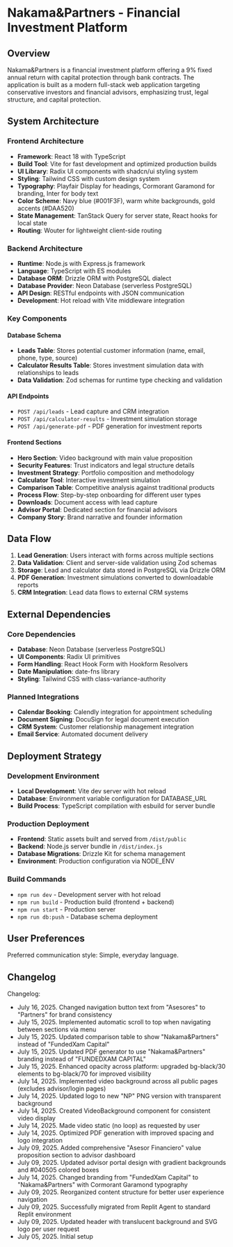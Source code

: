# Nakama&Partners - Financial Investment Platform

## Overview

Nakama&Partners is a financial investment platform offering a 9% fixed annual return with capital protection through bank contracts. The application is built as a modern full-stack web application targeting conservative investors and financial advisors, emphasizing trust, legal structure, and capital protection.

## System Architecture

### Frontend Architecture
- **Framework**: React 18 with TypeScript
- **Build Tool**: Vite for fast development and optimized production builds
- **UI Library**: Radix UI components with shadcn/ui styling system
- **Styling**: Tailwind CSS with custom design system
- **Typography**: Playfair Display for headings, Cormorant Garamond for branding, Inter for body text
- **Color Scheme**: Navy blue (#001F3F), warm white backgrounds, gold accents (#DAA520)
- **State Management**: TanStack Query for server state, React hooks for local state
- **Routing**: Wouter for lightweight client-side routing

### Backend Architecture
- **Runtime**: Node.js with Express.js framework
- **Language**: TypeScript with ES modules
- **Database ORM**: Drizzle ORM with PostgreSQL dialect
- **Database Provider**: Neon Database (serverless PostgreSQL)
- **API Design**: RESTful endpoints with JSON communication
- **Development**: Hot reload with Vite middleware integration

### Key Components

#### Database Schema
- **Leads Table**: Stores potential customer information (name, email, phone, type, source)
- **Calculator Results Table**: Stores investment simulation data with relationships to leads
- **Data Validation**: Zod schemas for runtime type checking and validation

#### API Endpoints
- `POST /api/leads` - Lead capture and CRM integration
- `POST /api/calculator-results` - Investment simulation storage
- `POST /api/generate-pdf` - PDF generation for investment reports

#### Frontend Sections
- **Hero Section**: Video background with main value proposition
- **Security Features**: Trust indicators and legal structure details
- **Investment Strategy**: Portfolio composition and methodology
- **Calculator Tool**: Interactive investment simulation
- **Comparison Table**: Competitive analysis against traditional products
- **Process Flow**: Step-by-step onboarding for different user types
- **Downloads**: Document access with lead capture
- **Advisor Portal**: Dedicated section for financial advisors
- **Company Story**: Brand narrative and founder information

## Data Flow

1. **Lead Generation**: Users interact with forms across multiple sections
2. **Data Validation**: Client and server-side validation using Zod schemas
3. **Storage**: Lead and calculator data stored in PostgreSQL via Drizzle ORM
4. **PDF Generation**: Investment simulations converted to downloadable reports
5. **CRM Integration**: Lead data flows to external CRM systems

## External Dependencies

### Core Dependencies
- **Database**: Neon Database (serverless PostgreSQL)
- **UI Components**: Radix UI primitives
- **Form Handling**: React Hook Form with Hookform Resolvers
- **Date Manipulation**: date-fns library
- **Styling**: Tailwind CSS with class-variance-authority

### Planned Integrations
- **Calendar Booking**: Calendly integration for appointment scheduling
- **Document Signing**: DocuSign for legal document execution
- **CRM System**: Customer relationship management integration
- **Email Service**: Automated document delivery

## Deployment Strategy

### Development Environment
- **Local Development**: Vite dev server with hot reload
- **Database**: Environment variable configuration for DATABASE_URL
- **Build Process**: TypeScript compilation with esbuild for server bundle

### Production Deployment
- **Frontend**: Static assets built and served from `/dist/public`
- **Backend**: Node.js server bundle in `/dist/index.js`
- **Database Migrations**: Drizzle Kit for schema management
- **Environment**: Production configuration via NODE_ENV

### Build Commands
- `npm run dev` - Development server with hot reload
- `npm run build` - Production build (frontend + backend)
- `npm run start` - Production server
- `npm run db:push` - Database schema deployment

## User Preferences

Preferred communication style: Simple, everyday language.

## Changelog

Changelog:
- July 16, 2025. Changed navigation button text from "Asesores" to "Partners" for brand consistency
- July 15, 2025. Implemented automatic scroll to top when navigating between sections via menu
- July 15, 2025. Updated comparison table to show "Nakama&Partners" instead of "FundedXam Capital"
- July 15, 2025. Updated PDF generator to use "Nakama&Partners" branding instead of "FUNDEDXAM CAPITAL"
- July 15, 2025. Enhanced opacity across platform: upgraded bg-black/30 elements to bg-black/70 for improved visibility
- July 14, 2025. Implemented video background across all public pages (excludes advisor/login pages)
- July 14, 2025. Updated logo to new "NP" PNG version with transparent background
- July 14, 2025. Created VideoBackground component for consistent video display
- July 14, 2025. Made video static (no loop) as requested by user
- July 14, 2025. Optimized PDF generation with improved spacing and logo integration
- July 09, 2025. Added comprehensive "Asesor Financiero" value proposition section to advisor dashboard
- July 09, 2025. Updated advisor portal design with gradient backgrounds and #040505 colored boxes
- July 14, 2025. Changed branding from "FundedXam Capital" to "Nakama&Partners" with Cormorant Garamond typography
- July 09, 2025. Reorganized content structure for better user experience navigation
- July 09, 2025. Successfully migrated from Replit Agent to standard Replit environment
- July 09, 2025. Updated header with translucent background and SVG logo per user request
- July 05, 2025. Initial setup